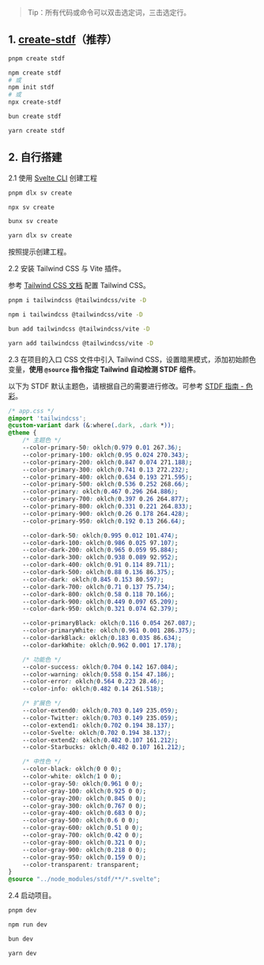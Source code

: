 
> Tip：所有代码或命令可以双击选定词，三击选定行。

## 1. [create-stdf](https://www.npmjs.com/package/create-stdf)（推荐）

<!-- :::code-groups -->
<!-- pnpm -->
```sh
pnpm create stdf
```
<!-- :: -->
<!-- npm -->
```sh
npm create stdf
# 或
npm init stdf
# 或
npx create-stdf
```
<!-- :: -->
<!-- bun -->
```sh
bun create stdf
```
<!-- :: -->
<!-- yarn -->
```sh
yarn create stdf
```
<!-- ::: -->

## 2. 自行搭建

2.1 使用 [Svelte CLI](https://svelte.dev/docs/cli/sv-create) 创建工程

<!-- :::code-groups -->
<!-- pnpm -->
```sh
pnpm dlx sv create
```
<!-- :: -->
<!-- npm -->
```sh
npx sv create
```
<!-- :: -->
<!-- bun -->
```sh
bunx sv create
```
<!-- :: -->
<!-- yarn -->
```sh
yarn dlx sv create
```
<!-- ::: -->

按照提示创建工程。

2.2 安装 Tailwind CSS 与 Vite 插件。

参考 [Tailwind CSS 文档](https://tailwindcss.com/docs/guides/vite#svelte) 配置 Tailwind CSS。

<!-- :::code-groups -->
<!-- pnpm -->
```sh
pnpm i tailwindcss @tailwindcss/vite -D
```
<!-- :: -->
<!-- npm -->
```sh
npm i tailwindcss @tailwindcss/vite -D
```
<!-- :: -->
<!-- bun -->
```sh
bun add tailwindcss @tailwindcss/vite -D
```
<!-- :: -->
<!-- yarn -->
```sh
yarn add tailwindcss @tailwindcss/vite -D
```
<!-- ::: -->

2.3 在项目的入口 CSS 文件中引入 Tailwind CSS，设置暗黑模式，添加初始颜色变量，**使用 `@source` 指令指定 Tailwind 自动检测 STDF 组件**。

以下为 STDF 默认主题色，请根据自己的需要进行修改。可参考 [STDF 指南 - 色彩](/guide/color)。

```css
/* app.css */
@import 'tailwindcss';
@custom-variant dark (&:where(.dark, .dark *));
@theme {
	/* 主题色 */
	--color-primary-50: oklch(0.979 0.01 267.36);
	--color-primary-100: oklch(0.95 0.024 270.343);
	--color-primary-200: oklch(0.847 0.074 271.188);
	--color-primary-300: oklch(0.741 0.13 272.232);
	--color-primary-400: oklch(0.634 0.193 271.595);
	--color-primary-500: oklch(0.536 0.252 268.66);
	--color-primary: oklch(0.467 0.296 264.886);
	--color-primary-700: oklch(0.397 0.26 264.877);
	--color-primary-800: oklch(0.331 0.221 264.833);
	--color-primary-900: oklch(0.26 0.178 264.428);
	--color-primary-950: oklch(0.192 0.13 266.64);

	--color-dark-50: oklch(0.995 0.012 101.474);
	--color-dark-100: oklch(0.986 0.025 97.107);
	--color-dark-200: oklch(0.965 0.059 95.884);
	--color-dark-300: oklch(0.938 0.089 92.952);
	--color-dark-400: oklch(0.91 0.114 89.711);
	--color-dark-500: oklch(0.88 0.136 86.375);
	--color-dark: oklch(0.845 0.153 80.597);
	--color-dark-700: oklch(0.71 0.137 75.734);
	--color-dark-800: oklch(0.58 0.118 70.166);
	--color-dark-900: oklch(0.449 0.097 65.209);
	--color-dark-950: oklch(0.321 0.074 62.379);

	--color-primaryBlack: oklch(0.116 0.054 267.087);
	--color-primaryWhite: oklch(0.961 0.001 286.375);
	--color-darkBlack: oklch(0.183 0.035 86.634);
	--color-darkWhite: oklch(0.962 0.001 17.178);

	/* 功能色 */
	--color-success: oklch(0.704 0.142 167.084);
	--color-warning: oklch(0.558 0.154 47.186);
	--color-error: oklch(0.564 0.223 28.46);
	--color-info: oklch(0.482 0.14 261.518);

	/* 扩展色 */
	--color-extend0: oklch(0.703 0.149 235.059);
	--color-Twitter: oklch(0.703 0.149 235.059);
	--color-extend1: oklch(0.702 0.194 38.137);
	--color-Svelte: oklch(0.702 0.194 38.137);
	--color-extend2: oklch(0.482 0.107 161.212);
	--color-Starbucks: oklch(0.482 0.107 161.212);

	/* 中性色 */
	--color-black: oklch(0 0 0);
	--color-white: oklch(1 0 0);
	--color-gray-50: oklch(0.961 0 0);
	--color-gray-100: oklch(0.925 0 0);
	--color-gray-200: oklch(0.845 0 0);
	--color-gray-300: oklch(0.767 0 0);
	--color-gray-400: oklch(0.683 0 0);
	--color-gray-500: oklch(0.6 0 0);
	--color-gray-600: oklch(0.51 0 0);
	--color-gray-700: oklch(0.42 0 0);
	--color-gray-800: oklch(0.321 0 0);
	--color-gray-900: oklch(0.218 0 0);
	--color-gray-950: oklch(0.159 0 0);
	--color-transparent: transparent;
}
@source "../node_modules/stdf/**/*.svelte";
```

2.4 启动项目。

<!-- :::code-groups -->
<!-- pnpm -->
```sh
pnpm dev
```
<!-- :: -->
<!-- npm -->
```sh
npm run dev
```
<!-- :: -->
<!-- bun -->
```sh
bun dev
```
<!-- :: -->
<!-- yarn -->
```sh
yarn dev
```
<!-- ::: -->